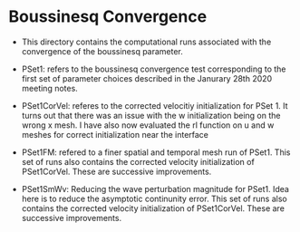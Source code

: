# Boussinesq Convergence

- This directory contains the computational runs associated with the
  convergence of the boussinesq parameter.

- PSet1: refers to the boussinesq convergence test corresponding to 
  the first set of parameter choices described in the Janurary 28th
  2020 meeting notes.

- PSet1CorVel: referes to the corrected velocitiy initialization for 
  PSet 1. It turns out that there was an issue with the w 
  initialization being on the wrong x mesh. I have also now evaluated
  the rl function on u and w meshes for correct initialization near 
  the interface

- PSet1FM: refered to a finer spatial and temporal mesh run of PSet1.
  This set of runs also contains the corrected velocity initialization
  of PSet1CorVel. These are successive improvements.

- PSet1SmWv: Reducing the wave perturbation magnitude for PSet1. Idea
  here is to reduce the asymptotic continunity error. This set of runs
  also contains the corrected velocity initialization of
  PSet1CorVel. These are successive improvements.

